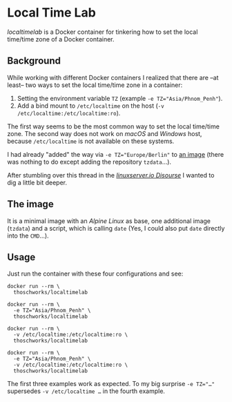 # Local Time Lab

_localtimelab_ is a Docker container for tinkering how to set the local time/time zone of a Docker container.

## Background

While working with different Docker containers I realized that there are –at least– two ways to set the local time/time zone in a container:

1. Setting the environment variable `TZ` (example `-e TZ="Asia/Phnom_Penh"`).
2. Add a bind mount to `/etc/localtime` on the host (`-v /etc/localtime:/etc/localtime:ro`).

The first way seems to be the most common way to set the local time/time zone. The second way does not work on _macOS_ and _Windows_ host,  because `/etc/localtime` is not available on these systems.

I had already "added" the way via `-e TZ="Europe/Berlin"` to [an image](https://github.com/thoschworks/cups-airprint-bjnp/commit/c1ed357e1583353efdf0902ef69ddb4bba088f9e) (there was nothing to do except adding the repository `tzdata`...). 

After stumbling over this thread in the [_linuxserver.io Disourse_](https://discourse.linuxserver.io/t/binding-etc-localtime-maybe-more-convenience-for-timezone-setting/1783) I wanted to dig a little bit deeper.

## The image

 It is a minimal image with an _Alpine Linux_ as base, one additional image (`tzdata`) and a script, which is calling `date` (Yes, I could also put `date` directly into the `CMD`…).
 
## Usage

Just run the container with these four configurations and see:

```
docker run --rm \
  thoschworks/localtimelab
``` 

```
docker run --rm \
  -e TZ="Asia/Phnom_Penh" \
  thoschworks/localtimelab
```

```
docker run --rm \
  -v /etc/localtime:/etc/localtime:ro \
  thoschworks/localtimelab
```

```
docker run --rm \
  -e TZ="Asia/Phnom_Penh" \
  -v /etc/localtime:/etc/localtime:ro \
  thoschworks/localtimelab
```

The first three examples work as expected. To my big surprise `-e TZ="…"` supersedes `-v /etc/localtime …` in the fourth example.
